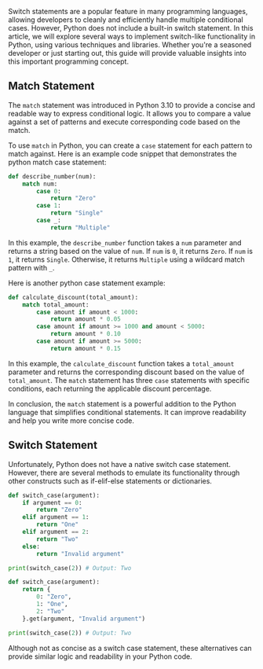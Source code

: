 Switch statements are a popular feature in many programming languages, allowing developers to cleanly and efficiently handle multiple conditional cases. However, Python does not include a built-in switch statement. In this article, we will explore several ways to implement switch-like functionality in Python, using various techniques and libraries. Whether you're a seasoned developer or just starting out, this guide will provide valuable insights into this important programming concept.  
  
## Match Statement  

The `match` statement was introduced in Python 3.10 to provide a concise and readable way to express conditional logic. It allows you to compare a value against a set of patterns and execute corresponding code based on the match.

To use `match` in Python, you can create a `case` statement for each pattern to match against. Here is an example code snippet that demonstrates the python match case statement:

```python
def describe_number(num):
    match num:
        case 0:
            return "Zero"
        case 1:
            return "Single"
        case _:
            return "Multiple"
```

In this example, the `describe_number` function takes a `num` parameter and returns a string based on the value of `num`. If `num` is `0`, it returns ``Zero``. If `num` is `1`, it returns `Single`. Otherwise, it returns `Multiple` using a wildcard match pattern with `_`.

Here is another python case statement example:

```python
def calculate_discount(total_amount):
    match total_amount:
        case amount if amount < 1000:
            return amount * 0.05
        case amount if amount >= 1000 and amount < 5000:
            return amount * 0.10
        case amount if amount >= 5000:
            return amount * 0.15
```

In this example, the `calculate_discount` function takes a `total_amount` parameter and returns the corresponding discount based on the value of `total_amount`. The `match` statement has three `case` statements with specific conditions, each returning the applicable discount percentage.

In conclusion, the `match` statement is a powerful addition to the Python language that simplifies conditional statements. It can improve readability and help you write more concise code.  
  
## Switch Statement  

Unfortunately, Python does not have a native switch case statement. However, there are several methods to emulate its functionality through other constructs such as if-elif-else statements or dictionaries.

```python
def switch_case(argument):
    if argument == 0:
        return "Zero"
    elif argument == 1:
        return "One"
    elif argument == 2:
        return "Two"
    else:
        return "Invalid argument"

print(switch_case(2)) # Output: Two
```

```python
def switch_case(argument):
    return {
        0: "Zero",
        1: "One",
        2: "Two"
    }.get(argument, "Invalid argument")

print(switch_case(2)) # Output: Two
```

Although not as concise as a switch case statement, these alternatives can provide similar logic and readability in your Python code.  

